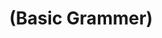 ---
layout: default
title: "(Basic Grammer)"
parent: "(Unreal BluePrint 🌠)"
has_children: true
nav_order: 1
---